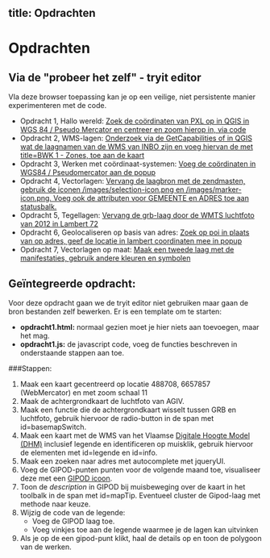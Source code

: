 title: Opdrachten
---
Opdrachten
====
Via de "probeer het zelf" - tryit editor
----
VIa deze browser toepassing kan je op een veilige, niet persistente manier experimenteren met de code.

 - Opdracht 1, Hallo wereld: [Zoek de coördinaten van PXL op in QGIS in WGS 84 / Pseudo Mercator en centreer en zoom hierop in, via code](tryit?file=examples/OL3_LES1_hallo_wereld.html&msg=Zoek%20de%20co%C3%B6rdinaten%20van%20PXL%20op%20in%20QGIS%20in%20WGS%2084%20/%20Pseudo%20Mercator%20en%20centreer%20en%20zoom%20hierop%20in)
 - Opdracht 2, WMS-lagen: [Onderzoek via de GetCapabilities of in QGIS wat de laagnamen van de WMS van INBO zijn en voeg hiervan de met title=BWK 1 - Zones, toe aan de kaart]( tryit?file=examples/OL3_LES2_WMS.html&msg=Onderzoek%20via%20de%20GetCapabilities%20of%20in%20QGIS%20wat%20de%20laagnamen%20van%20de%20WMS%20van%20INBO%20zijn%20en%20voeg%20hiervan%20de%20met%20title=BWK%201%20-%20Zones,%20toe%20aan%20de%20kaart%3A%20%20http://geo.agiv.be/ogc/wms/product/INBO%3Frequest=GetCapabilities%26version=1.3.0%26service=wms)
 - Opdracht 3, Werken met coördinaat-systemen: [Voeg de coördinaten in WGS84 / Pseudomercator aan de popup](tryit?file=examples/OL3_LES3_coordnaatsystemen.html&msg=Voeg%20de%20co%C3%B6rdinaten%20in%20WGS84%20/%20Pseudomercator%20aan%20de%20popup)
 - Opdracht 4, Vectorlagen: [Vervang de laagbron met de zendmasten, gebruik de iconen /images/selection-icon.png en /images/marker-icon.png. Voeg ook de attributen voor GEMEENTE en ADRES toe aan statusbalk.](tryit?file=examples/OL3_LES4_vector.html&msg=Vervang%20de%20laagbron%20met%20de%20zendmasten%2C%20gebruik%20de%20iconen%20%2Fimages%2Fselection-icon.png%20en%20%2Fimages%2Fmarker-icon.png.%20Voeg%20ook%20de%20attributen%20voor%20GEMEENTE%20en%20ADRES%20toe%20aan%20statusbalk%2C%20https%3A%2F%2Fwww.mercator.vlaanderen.be%2Fraadpleegdienstenmercatorpubliek%2Fus%2Fows%3Fservice%3DWFS%26version%3D1.1.0%26request%3DGetCapabilities)
 - Opdracht 5, Tegellagen: [Vervang de grb-laag door de WMTS luchtfoto van 2012 in Lambert 72](tryit?file=examples/OL3_LES5_tiles.html&msg=Vevang%20de%20grb-laag%20door%20de%20WMTS%20luchtfoto%20van%202012%20in%20Lambert%2072)
 - Opdracht 6, Geolocaliseren op basis van adres: [Zoek op poi in plaats van op adres, geef de locatie in lambert coordinaten mee in popup](tryit?file=examples/OL3_LES6_geocoding.html&msg=Zoek%20poi%20in%20plaats%20van%20op%20adres,%20geef%20de%20locatie%20in%20lambert%20coordinaten%20mee%20in%20popup.)
 - Opdracht 7, Vectorlagen op maat: [Maak een tweede laag met de manifestaties, gebruik andere kleuren en symbolen](tryit?file=examples/OL3_LES7_custom_layerSource.html&msg=Maak%20een%20tweede%20laag%20met%20de%20manifestaties,%20gebruik%20andere%20kleuren%20en%20symbolen)

Geïntegreerde opdracht:
-----

Voor deze opdracht gaan we de tryit editor niet gebruiken maar gaan de bron bestanden zelf bewerken.
Er is een template om te starten: 

- **opdracht1.html:** normaal gezien moet je hier niets aan toevoegen, maar het mag. 
- **opdracht1.js:** de javascript code, voeg de functies beschreven in onderstaande stappen aan toe. 

###Stappen:

1. Maak een kaart gecentreerd op locatie 488708, 6657857 (WebMercator) en met zoom schaal 11
2. Maak de achtergrondkaart de luchtfoto van AGIV.
3. Maak een functie die de achtergrondkaart wisselt tussen GRB en luchtfoto, gebruik hiervoor de radio-button in de span met id=basemapSwitch.
4. Maak een kaart met de WMS van het Vlaamse [Digitale Hoogte Model (DHM)](http://geo.agiv.be/inspire/wms/hoogte?service=wms&request=getcapabilities&version=1.3.0) inclusief legende en identificeren op muisklik, gebruik hiervoor de elementen met id=legende en id=info. 
5. Maak een zoeken naar adres met autocomplete met jqueryUI.
6. Voeg de GIPOD-punten punten voor de volgende maand toe, visualiseer deze met een [GIPOD icoon](http://gipod.api.agiv.be/#!docs/icon-workassignment.md). 
7. Toon de *description* in GIPOD bij muisbeweging over de kaart in het toolbalk in de span met id=mapTip. Eventueel cluster de Gipod-laag met methode naar keuze.
8. Wijzig de code van de legende:
    - Voeg de GIPOD laag toe. 
    - Voeg vinkjes toe aan de legende waarmee je de lagen kan uitvinken
9. Als je op de een gipod-punt klikt, haal de details op en toon de polygoon van de werken.

